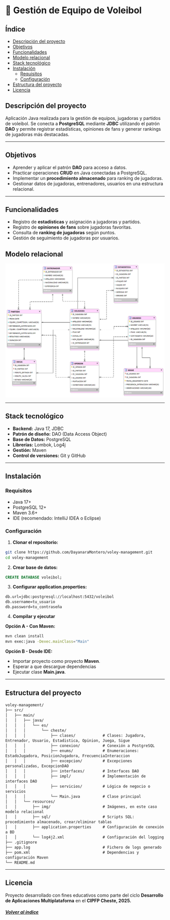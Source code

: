 # 🏐 Gestión de Equipo de Voleibol

## Índice

* [Descripción del proyecto](#descripción-del-proyecto)
* [Objetivos](#objetivos)
* [Funcionalidades](#funcionalidades)
* [Modelo relacional](#modelo-relacional)
* [Stack tecnológico](#stack-tecnológico)
* [Instalación](#instalación)
  *  [Requisitos](#requisitos)
  * [Configuración](#configuración)
* [Estructura del proyecto](#-estructura-del-proyecto)
* [Licencia](#licencia)

## Descripción del proyecto
Aplicación Java realizada para la gestión de equipos, jugadoras y partidos de voleibol. Se conecta a **PostgreSQL** mediante **JDBC** utilizando el patrón **DAO** y permite registrar estadísticas, opiniones de fans y generar rankings de jugadoras más destacadas.

---

## Objetivos
- Aprender y aplicar el patrón **DAO** para acceso a datos.
- Practicar operaciones **CRUD** en Java conectadas a PostgreSQL.
- Implementar un **procedimiento almacenado** para ranking de jugadoras.
- Gestionar datos de jugadoras, entrenadores, usuarios en una estructura relacional.

---

## Funcionalidades
- Registro de **estadísticas** y asignación a jugadoras y partidos.
- Registro de **opiniones de fans** sobre jugadoras favoritas.
- Consulta de **ranking de jugadoras** según puntos.
- Gestión de seguimiento de jugadoras por usuarios.

## Modelo relacional
![Modelo relacional Voleibol](src/main/resources/img/modelo-relacional-voleibol.png "Modelo relacional Voleibol")

---

## Stack tecnológico

- **Backend:** Java 17, JDBC
- **Patrón de diseño:** DAO (Data Access Object)
- **Base de Datos:** PostgreSQL
- **Librerías:** Lombok, Log4j
- **Gestión:** Maven
- **Control de versiones:** Git y GitHub

---

## Instalación

### Requisitos
- Java 17+
- PostgreSQL 12+
- Maven 3.6+
- IDE (recomendado: IntelliJ IDEA o Eclipse)

### Configuración

1. **Clonar el repositorio:**
```bash
git clone https://github.com/DayanaraMontero/voley-management.git
cd voley-management
```

2. **Crear base de datos:**
```sql
CREATE DATABASE voleibol;
```

3. **Configurar application.properties:**
```properties
db.url=jdbc:postgresql://localhost:5432/voleibol
db.username=tu_usuario
db.password=tu_contraseña
```

4. **Compilar y ejecutar**

**Opción A - Con Maven:**

```bash
mvn clean install
mvn exec:java -Dexec.mainClass="Main"
```

**Opción B - Desde IDE:**

- Importar proyecto como proyecto **Maven**.
- Esperar a que descargue dependencias
- Ejecutar clase **Main.java**.

---

## Estructura del proyecto

```
voley-management/
├── src/
│   ├── main/
│   │   ├── java/
│   │   │   └── es/
│   │   │       └── cheste/
│   │   │           ├── clases/            # Clases: Jugadora, Entrenador, Usuario, Estadistica, Opinion, Juega, Sigue
│   │   │           ├── conexion/          # Conexión a PostgreSQL
│   │   │           ├── enums/             # Enumeraciones: EstadoJugadora, PosicionJugadora, FrecuenciaInteraccion
│   │   │           ├── excepcion/         # Excepciones personalizadas, ExcepcionDAO
│   │   │           ├── interfaces/        # Interfaces DAO
│   │   │           ├── impl/              # Implementación de interfaces DAO
│   │   │           ├── servicios/         # Lógica de negocio o servicios
│   │   │           └── Main.java          # Clase principal
│   │   └── resources/
│   │       ├── img/                       # Imágenes, en este caso modelo relacional
│   │       ├── sql/                       # Scripts SQL: procedimiento almacenado, crear/eliminar tablas
│   │       ├── application.properties     # Configuración de conexión a BD
│   │       └── log4j2.xml                 # Configuración del logging
├── .gitignore
├── app.log                                # Fichero de logs generado
├── pom.xml                                # Dependencias y configuración Maven
└── README.md
```

---

## Licencia
Proyecto desarrollado con fines educativos como parte del ciclo **Desarrollo de Aplicaciones Multiplataforna** en el **CIPFP Cheste, 2025.**

####  <u>*[Volver al índice](#índice)*</u>


